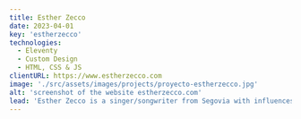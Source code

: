 ```yaml
---
title: Esther Zecco
date: 2023-04-01
key: 'estherzecco'
technologies:
  - Eleventy
  - Custom Design
  - HTML, CSS & JS
clientURL: https://www.estherzecco.com
image: './src/assets/images/projects/proyecto-estherzecco.jpg'
alt: 'screenshot of the website estherzecco.com'
lead: 'Esther Zecco is a singer/songwriter from Segovia with influences from American folk and country. We worked together on the concept of a very modern and simple website where she can present and sell her CDs (through Stripe Checkout), show her upcoming concerts and share updates and thoughts with her fans through the blog. The page is based on the Eleventy starter "[Eleventy Excellent](https://eleventy-excellent.netlify.app/)".'
---
```

